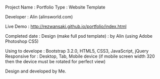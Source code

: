 
Project Name : Portfolio
Type : Website Template 
   
Developer : Alin (alinsworld.com)

Live Demo : http://rezwansaki.github.io/portfolio/index.html
   
Completed date : 
Design (make full psd template) : by Alin (using Adobe Photoshop CS5)
   
Using to develope : Bootstrap 3.2.0, HTML5, CSS3, JavaScript, jQuery 
   Responsive for : Desktop, Tab, Mobile device (if mobile screen width 320 then the device must be rotated for perfect view)


Design and developed by Me. 
